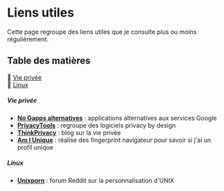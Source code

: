 # Liens utiles

Cette page regroupe des liens utiles que je consulte plus ou moins régulièrement.

## Table des matières

:small_orange_diamond: [Vie privée](#section-vie-privee)  
:small_orange_diamond: [Linux](#section-linux)  

<div id='section-vie-privee'/>

##### Vie privée

* **[No Gapps alternatives](https://shadow53.com/android/no-gapps/alternatives)** : applications alternatives aux services Google
* **[PrivacyTools](https://www.privacytools.io/)** : regroupe des logiciels privacy by design
* **[ThinkPrivacy](https://www.thinkprivacy.ch)** : blog sur la vie privée
* **[Am I Unique](https://amiunique.org)** : réalise des fingerprint navigateur pour savoir si j'ai un profil unique

<div id='section-linux'/>

##### Linux

* **[Unixporn](https://www.reddit.com/r/unixporn/)** : forum Reddit sur la personnalisation d'UNIX